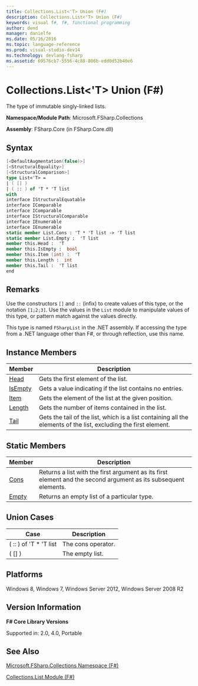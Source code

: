 ```yaml
---
title: Collections.List<'T> Union (F#)
description: Collections.List<'T> Union (F#)
keywords: visual f#, f#, functional programming
author: dend
manager: danielfe
ms.date: 05/16/2016
ms.topic: language-reference
ms.prod: visual-studio-dev14
ms.technology: devlang-fsharp
ms.assetid: 69576cb7-5556-4c88-806b-edd0d52b40e6 
---
```


# Collections.List<'T> Union (F#)

The type of immutable singly-linked lists.

**Namespace/Module Path**: Microsoft.FSharp.Collections

**Assembly**: FSharp.Core (in FSharp.Core.dll)


## Syntax

```fsharp
[<DefaultAugmentation(false)>]
[<StructuralEquality>]
[<StructuralComparison>]
type List<'T> =
| ( [] )
| ( :: ) of 'T * 'T list
with
interface IStructuralEquatable
interface IComparable
interface IComparable
interface IStructuralComparable
interface IEnumerable
interface IEnumerable
static member List.Cons : 'T * 'T list -> 'T list
static member List.Empty :  'T list
member this.Head :  'T
member this.IsEmpty :  bool
member this.Item (int) :  'T
member this.Length :  int
member this.Tail :  'T list
end
```

## Remarks
Use the constructors `[]` and `::` (infix) to create values of this type, or the notation `[1;2;3]`. Use the values in the `List` module to manipulate values of this type, or pattern match against the values directly.

This type is named `FSharpList` in the .NET assembly. If accessing the type from a .NET language other than F#, or through reflection, use this name.


## Instance Members

|Member|Description|
|------|-----------|
|[Head](https://msdn.microsoft.com/library/5f9414fd-6bdb-470a-8b72-40016db30740)|Gets the first element of the list.|
|[IsEmpty](https://msdn.microsoft.com/library/3ba087b2-2fc2-406d-b10a-cff6a19322da)|Gets a value indicating if the list contains no entries.|
|[Item](https://msdn.microsoft.com/library/bdb2553a-0e54-4ff8-baed-ab1aac8f5dae)|Gets the element of the list at the given position.|
|[Length](https://msdn.microsoft.com/library/25f715c8-9daa-4c4d-a6c7-26772f9dab4d)|Gets the number of items contained in the list.|
|[Tail](https://msdn.microsoft.com/library/2a6f8eb9-dc32-41aa-8b62-2baffaface91)|Gets the tail of the list, which is a list containing all the elements of the list, excluding the first element.|

## Static Members

|Member|Description|
|------|-----------|
|[Cons](https://msdn.microsoft.com/library/73ae40fd-3f79-4437-b2c5-5b1570e73713)|Returns a list with the first argument as its first element and the second argument as its subsequent elements.|
|[Empty](https://msdn.microsoft.com/library/44406ecb-1918-4d32-b32a-ca1f69840386)|Returns an empty list of a particular type.|

## Union Cases

|Case|Description|
|----|-----------|
|( :: ) of 'T &#42; 'T list|The cons operator.|
|( [] )|The empty list.|

## Platforms
Windows 8, Windows 7, Windows Server 2012, Windows Server 2008 R2

## Version Information
**F# Core Library Versions**

Supported in: 2.0, 4.0, Portable

## See Also
[Microsoft.FSharp.Collections Namespace &#40;F&#35;&#41;](Microsoft.FSharp.Collections-Namespace-%5BFSharp%5D.md)

[Collections.List Module &#40;F&#35;&#41;](Collections.List-Module-%5BFSharp%5D.md)